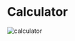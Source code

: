 # Calculator

![calculator](https://github.com/user-attachments/assets/cc582469-5d75-48e6-b209-4bc22c8c8137)
